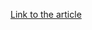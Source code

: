 [Link to the article](https://zdnet.com/article/revil-ransomware-gang-launches-auction-site-to-sell-stolen-data/)
